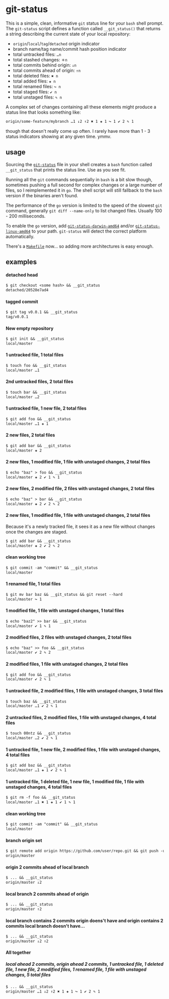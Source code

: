 # git-status

This is a simple, clean, informative `git` status line for your `bash` shell prompt. The `git-status` script defines a function called `__git_status()` that returns a string describing the current state of your local repository:

* `origin`/`local`/`tag`/`detached` origin indicator
* branch name/tag name/commit hash position indicator
* total untracked files: `…n`
* total stashed changes: `＊n`
* total commits behind origin: `↓n`
* total commits ahead of origin: `↑n`
* total deleted files: `✖ n`
* total added files: `✚ n`
* total renamed files: `↪ n`
* total staged files: `✔ n`
* total unstaged files: `✎ n`
<!--* total number of files: `#n`-->

A complex set of changes containing all these elements might produce a status line that looks something like:

```txt
origin/some-feature/mybranch …1 ↓2 ↑2 ✖ 1 ✚ 1 ↪ 1 ✔ 2 ✎ 1
```

though that doesn't really come up often. I rarely have more than 1 - 3 status indicators showing at any given time. ymmv.

## usage

Sourcing the [`git-status`](https://github.com/mkenney/git-status/blob/master/git-status) file in your shell creates a `bash` function called `__git_status` that prints the status line. Use as you see fit.

Running all the `git` commands sequentially in `bash` is a bit slow though, sometimes pushing a full second for complex changes or a large number of files, so I reimplemented it in `go`. The shell script will still fallback to the `bash` version if the binaries aren't found.

The performance of the `go` version is limited to the speed of the slowest `git` command, generally `git diff --name-only` to list changed files. Usually 100 - 200 milliseconds.

To enable the `go` version, add [`git-status-darwin-amd64`](https://github.com/mkenney/git-status/blob/go/bin/git-status-darwin-amd64) and/or [`git-status-linux-amd64`](https://github.com/mkenney/git-status/blob/go/bin/git-status-linux-amd64) to your path. `git-status` will detect the correct platform automatically.

There's a [`Makefile`](https://github.com/mkenney/git-status/blob/go/Makefile) now... so adding more architectures is easy enough.

## examples

#### detached head
```txt
$ git checkout <some hash> && __git_status
detached/20528e7ad4
```

#### tagged commit
```txt
$ git tag v0.0.1 && __git_status
tag/v0.0.1
```

#### New empty repository
```txt
$ git init && __git_status
local/master
```

#### 1 untracked file, 1 total files
```txt
$ touch foo && __git_status
local/master …1
```

#### 2nd untracked files, 2 total files
```txt
$ touch bar && __git_status
local/master …2
```

#### 1 untracked file, 1 new file, 2 total files
```txt
$ git add foo && __git_status
local/master …1 ✚ 1
```

#### 2 new files, 2 total files
```txt
$ git add bar && __git_status
local/master ✚ 2
```

#### 2 new files, 1 modified file, 1 file with unstaged changes, 2 total files
```txt
$ echo "baz" > foo && __git_status
local/master ✚ 2 ✔ 1 ✎ 1
```

#### 2 new files, 2 modified file, 2 files with unstaged changes, 2 total files
```txt
$ echo "baz" > bar && __git_status
local/master ✚ 2 ✔ 2 ✎ 2
```

#### 2 new files, 1 modified file, 1 file with unstaged changes, 2 total files

Because it's a newly tracked file, it sees it as a new file without changes once the changes are staged.

```txt
$ git add bar && __git_status
local/master ✚ 2 ✔ 2 ✎ 2
```

#### clean working tree
```txt
$ git commit -am "commit" && __git_status
local/master
```

#### 1 renamed file, 1 total files
```txt
$ git mv bar baz && __git_status && git reset --hard
local/master ↪ 1
```

#### 1 modified file, 1 file with unstaged changes, 1 total files
```txt
$ echo "baz2" >> bar && __git_status
local/master ✔ 1 ✎ 1
```

#### 2 modified files, 2 files with unstaged changes, 2 total files
```txt
$ echo "baz" >> foo && __git_status
local/master ✔ 2 ✎ 2
```

#### 2 modified files, 1 file with unstaged changes, 2 total files
```txt
$ git add foo && __git_status
local/master ✔ 2 ✎ 1
```

#### 1 untracked file, 2 modified files, 1 file with unstaged changes, 3 total files
```txt
$ touch baz && __git_status
local/master …1 ✔ 2 ✎ 1
```

#### 2 untracked files, 2 modified files, 1 file with unstaged changes, 4 total files
```txt
$ touch 00ntz && __git_status
local/master …2 ✔ 2 ✎ 1
```

#### 1 untracked file, 1 new file, 2 modified files, 1 file with unstaged changes, 4 total files
```txt
$ git add baz && __git_status
local/master …1 ✚ 1 ✔ 2 ✎ 1
```

#### 1 untracked file, 1 deleted file, 1 new file, 1 modified file, 1 file with unstaged changes, 4 total files
```txt
$ git rm -f foo && __git_status
local/master …1 ✖ 1 ✚ 1 ✔ 1 ✎ 1
```

#### clean working tree
```txt
$ git commit -am "commit" && __git_status
local/master
```

#### branch origin set
```txt
$ git remote add origin https://github.com/user/repo.git && git push -u origin master && __git_status
origin/master
```

#### origin 2 commits ahead of local branch
```txt
$ ... && __git_status
origin/master ↓2
```

#### local branch 2 commits ahead of origin
```txt
$ ... && __git_status
origin/master ↑2
```

#### local branch contains 2 commits origin doens't have and origin contains 2 commits local branch doesn't have...
```txt
$ ... && __git_status
origin/master ↓2 ↑2
```

#### All together
##### local ahead 2 commits, origin ahead 2 commits, 1 untracked file, 1 deleted file, 1 new file, 2 modified files, 1 renamed file, 1 file with unstaged changes, 5 total files
```txt
$ ... && __git_status
origin/master …1 ↓2 ↑2 ✖ 1 ✚ 1 ↪ 1 ✔ 2 ✎ 1
```
